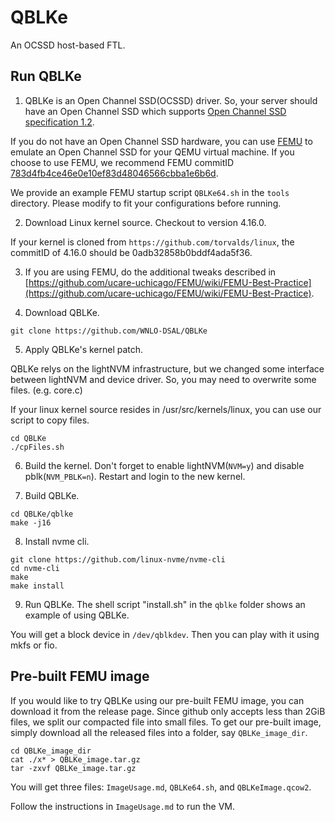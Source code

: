 # QBLKe
An OCSSD host-based FTL.

## Run QBLKe

1. QBLKe is an Open Channel SSD(OCSSD) driver. So, your server should have an Open Channel SSD which supports [Open Channel SSD specification 1.2](https://openchannelssd.readthedocs.io/en/latest/specification/).

If you do not have an Open Channel SSD hardware, you can use [FEMU](https://github.com/ucare-uchicago/femu) to emulate an Open Channel SSD for your QEMU virtual machine. If you choose to use FEMU, we recommend FEMU commitID [783d4fb4ce46e0e10ef83d48046566cbba1e6b6d](https://github.com/ucare-uchicago/FEMU/commit/783d4fb4ce46e0e10ef83d48046566cbba1e6b6d).

We provide an example FEMU startup script `QBLKe64.sh` in the `tools` directory. Please modify to fit your configurations before running.

2. Download Linux kernel source. Checkout to version 4.16.0.

If your kernel is cloned from `https://github.com/torvalds/linux`, the commitID of 4.16.0 should be 0adb32858b0bddf4ada5f36.

3. If you are using FEMU, do the additional tweaks described in [https://github.com/ucare-uchicago/FEMU/wiki/FEMU-Best-Practice](https://github.com/ucare-uchicago/FEMU/wiki/FEMU-Best-Practice).

4. Download QBLKe.

```
git clone https://github.com/WNLO-DSAL/QBLKe
```

5. Apply QBLKe's kernel patch.

QBLKe relys on the lightNVM infrastructure, but we changed some interface between lightNVM and device driver. So, you may need to overwrite some files. (e.g. core.c)

If your linux kernel source resides in /usr/src/kernels/linux, you can use our script to copy files.

```
cd QBLKe
./cpFiles.sh
```

6. Build the kernel. Don't forget to enable lightNVM(`NVM=y`) and disable pblk(`NVM_PBLK=n`). Restart and login to the new kernel.

7. Build QBLKe.

```
cd QBLKe/qblke
make -j16
```

8. Install nvme cli.

```
git clone https://github.com/linux-nvme/nvme-cli
cd nvme-cli
make
make install
```

9. Run QBLKe. The shell script "install.sh" in the `qblke` folder shows an example of using QBLKe.

You will get a block device in `/dev/qblkdev`. Then you can play with it using mkfs or fio.


## Pre-built FEMU image

If you would like to try QBLKe using our pre-built FEMU image, you can download it from the release page.
Since github only accepts less than 2GiB files, we split our compacted file into small files.
To get our pre-built image, simply download all the released files into a folder, say `QBLKe_image_dir`.

```
cd QBLKe_image_dir
cat ./x* > QBLKe_image.tar.gz
tar -zxvf QBLKe_image.tar.gz
```

You will get three files: `ImageUsage.md`, `QBLKe64.sh`, and `QBLKeImage.qcow2`.

Follow the instructions in `ImageUsage.md` to run the VM.

